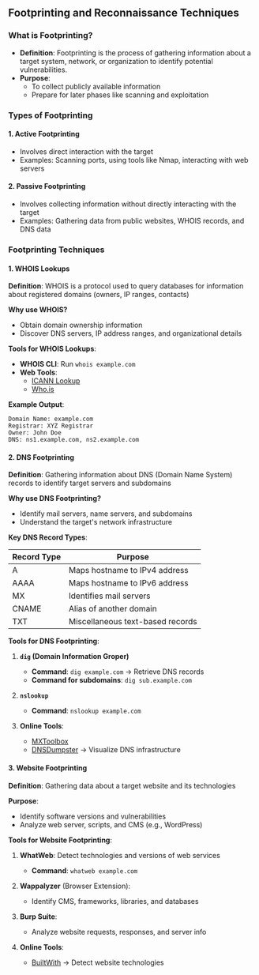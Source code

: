 ## Footprinting and Reconnaissance Techniques

### What is Footprinting?
- **Definition**: Footprinting is the process of gathering information about a target system, network, or organization to identify potential vulnerabilities.
- **Purpose**:
  - To collect publicly available information
  - Prepare for later phases like scanning and exploitation

### Types of Footprinting

#### 1. Active Footprinting
- Involves direct interaction with the target
- Examples: Scanning ports, using tools like Nmap, interacting with web servers

#### 2. Passive Footprinting
- Involves collecting information without directly interacting with the target
- Examples: Gathering data from public websites, WHOIS records, and DNS data

### Footprinting Techniques

#### 1. WHOIS Lookups
**Definition**: WHOIS is a protocol used to query databases for information about registered domains (owners, IP ranges, contacts)

**Why use WHOIS?**
- Obtain domain ownership information
- Discover DNS servers, IP address ranges, and organizational details

**Tools for WHOIS Lookups**:
- **WHOIS CLI**: Run `whois example.com`
- **Web Tools**:
  - [ICANN Lookup](https://lookup.icann.org)
  - [Who.is](https://www.who.is)

**Example Output**:
```
Domain Name: example.com
Registrar: XYZ Registrar
Owner: John Doe
DNS: ns1.example.com, ns2.example.com
```

#### 2. DNS Footprinting
**Definition**: Gathering information about DNS (Domain Name System) records to identify target servers and subdomains

**Why use DNS Footprinting?**
- Identify mail servers, name servers, and subdomains
- Understand the target's network infrastructure

**Key DNS Record Types**:

| Record Type | Purpose |
|------------|---------|
| A | Maps hostname to IPv4 address |
| AAAA | Maps hostname to IPv6 address |
| MX | Identifies mail servers |
| CNAME | Alias of another domain |
| TXT | Miscellaneous text-based records |

**Tools for DNS Footprinting**:
1. **`dig` (Domain Information Groper)**
   - **Command**: `dig example.com` → Retrieve DNS records
   - **Command for subdomains**: `dig sub.example.com`

2. **`nslookup`**
   - **Command**: `nslookup example.com`

3. **Online Tools**:
   - [MXToolbox](https://mxtoolbox.com)
   - [DNSDumpster](https://dnsdumpster.com) → Visualize DNS infrastructure

#### 3. Website Footprinting
**Definition**: Gathering data about a target website and its technologies

**Purpose**:
- Identify software versions and vulnerabilities
- Analyze web server, scripts, and CMS (e.g., WordPress)

**Tools for Website Footprinting**:
1. **WhatWeb**: Detect technologies and versions of web services
   - **Command**: `whatweb example.com`

2. **Wappalyzer** (Browser Extension):
   - Identify CMS, frameworks, libraries, and databases

3. **Burp Suite**:
   - Analyze website requests, responses, and server info

4. **Online Tools**:
   - [BuiltWith](https://builtwith.com) → Detect website technologies



